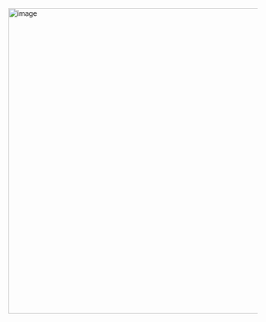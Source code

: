<img width="618" alt="image" src="https://github.com/user-attachments/assets/176a6231-966b-460e-bab9-086788624fb7" />
